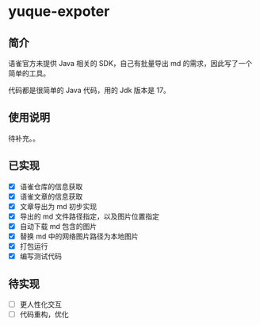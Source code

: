 # yuque-expoter

## 简介

语雀官方未提供 Java 相关的 SDK，自己有批量导出 md 的需求，因此写了一个简单的工具。

代码都是很简单的 Java 代码，用的 Jdk 版本是 17。

## 使用说明
待补充。。


## 已实现

- [x] 语雀仓库的信息获取
- [x] 语雀文章的信息获取
- [x] 文章导出为 md 初步实现 
- [x] 导出的 md 文件路径指定，以及图片位置指定
- [x] 自动下载 md 包含的图片
- [x] 替换 md 中的网络图片路径为本地图片
- [x] 打包运行
- [x] 编写测试代码

## 待实现

- [ ] 更人性化交互
- [ ] 代码重构，优化
